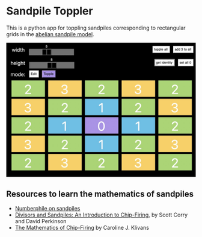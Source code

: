 # Sandpile Toppler

This is a python app for toppling sandpiles corresponding to rectangular grids in the [abelian sandpile model](https://en.wikipedia.org/wiki/Abelian_sandpile_model). 

![Screenshot of the app showing the 5x5 identity sandpile](sandpile5x5.jpg)

## Resources to learn the mathematics of sandpiles

- [Numberphile on sandpiles](https://www.youtube.com/watch?v=1MtEUErz7Gg)
- [Divisors and Sandpiles: An Introduction to Chip-Firing](https://www.amazon.com/Divisors-Sandpiles-Introduction-Chip-Firing-Monograph/dp/1470442183/ref=sr_1_2?crid=1Y8LQ26EGRCPT&keywords=sandpile+math&qid=1654744830&sprefix=sandpile+math%2Caps%2C161&sr=8-2), by Scott Corry and David Perkinson
- [The Mathematics of Chip-Firing](https://www.amazon.com/Mathematics-Chip-Firing-Discrete-Its-Applications/dp/1138634093/ref=sr_1_2?crid=2N9QSN136GJVX&keywords=chip+firing&qid=1654744926&sprefix=chip+firing%2Caps%2C190&sr=8-2) by Caroline J. Klivans

